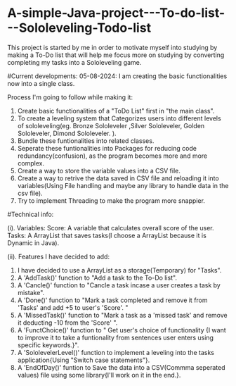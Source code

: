 # A-simple-Java-project---To-do-list---Sololeveling-Todo-list

This project is started by me in order to motivate myself into studying by making a To-Do list that will help me focus more on studying by converting completing my tasks into a Sololeveling game.

#Current developments: 
05-08-2024: I am creating the basic functionalities now into a single class.

Process I'm going to follow while making it:
1. Create basic functionalities of a "ToDo List" first in "the main class".
2. To create a leveling system that Categorizes users into different levels of sololeveling(eg. Bronze Sololeveler ,Silver Sololeveler, Golden Sololeveler, Dimond Sololeveler. ).
3. Bundle these funtionalities into related classes.
4. Seperate these funtionalities into Packages for reducing code redundancy(confusion), as the program becomes more and more complex.
5. Create a way to store the variable values into a CSV file.
6. Create a way to retrive the data saved in CSV file and reloading it into variables(Using File handling and maybe any library to handle data in the csv file).
7. Try to implement Threading to make the program more snappier.
   

#Technical info:

(i). Variables:
  Score: A variable that calculates overall score of the user.
  Tasks: A ArrayList that saves tasks(I choose a ArrayList because it is Dynamic in Java).

(ii). Features I have decided to add:
1. I have decided to use a ArrayList as a storage(Temporary) for "Tasks".
2. A 'AddTask()' function to "Add a task to the To-Do list".
3. A 'Cancle()' function to "Cancle a task incase a user creates a task by mistake".
4. A 'Done()' function to "Mark a task completed and remove it from 'Tasks' and add +5 to user's 'Score'. "
5. A 'MissedTask()' function to "Mark a task as a 'missed task' and remove it deducting -10 from the 'Score' ".
6. A 'FunctChoice()' function to " Get user's choice of functionality {I want to improve it to take a funtionality from sentences user enters using specific keywords.}".
7. A 'SololevelerLevel()' function to implement a leveling into the tasks application{Using "Switch case statements"}.
8. A 'EndOfDay()' funtion to Save the data into a CSV(Commma seperated values) file using some library{I'll work on it in the end.}.

